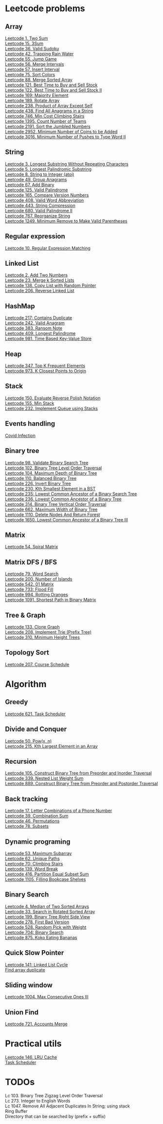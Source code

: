 # Leetcode problems

## Array
[Leetcode 1. Two Sum](./problems/leetcode-1.md)\
[Leetcode 15. 3Sum](./problems/leetcode-15.md)\
[Leetcode 36. Valid Sudoku](./problems/leetcode-36.md)\
[Leetcode 42. Trapping Rain Water](./problems/leetcode-42.md)\
[Leetcode 55. Jump Game](./problems/leetcode-55.md)\
[Leetcode 56. Merge Intervals](./problems/leetcode-56.md)\
[Leetcode 57. Insert Interval](./problems/leetcode-57.md)\
[Leetcode 75. Sort Colors](./problems/leetcode-75.md)\
[Leetcode 88. Merge Sorted Array](./problems/leetcode-88.md)\
[Leetcode 121. Best Time to Buy and Sell Stock](./problems/leetcode-121.md)\
[Leetcode 122. Best Time to Buy and Sell Stock II](./problems/leetcode-122.md)\
[Leetcode 169: Majority Element](./problems/leetcode-169.md)\
[Leetcode 189. Rotate Array](./problems/leetcode-189.md)\
[Leetcode 238. Product of Array Except Self](./problems/leetcode-238.md)\
[Leetcode 438. Find All Anagrams in a String](./problems/leetcode-438.md)\
[Leetcode 746. Min Cost Climbing Stairs](./problems/leetcode-746.md)\
[Leetcode 1395. Count Number of Teams](./problems/leetcode-1395.md)\
[Leetcode 2191. Sort the Jumbled Numbers](./problems/leetcode-2191.md)\
[Leetcode 2952. Minimum Number of Coins to be Added](./problems/leetcode-2952.md)\
[Leetcode 3016. Minimum Number of Pushes to Type Word II](./problems/leetcode-3016.md)

## String
[Leetcode 3. Longest Substring Without Repeating Characters](./problems/leetcode-3.md)\
[Leetcode 5. Longest Palindromic Substring](./problems/leetcode-5.md)\
[Leetcode 8. String to Integer (atoi)](./problems/leetcode-8.md)\
[Leetcode 49. Group Anagrams](./problems/leetcode-49.md)\
[Leetcode 67. Add Binary](./problems/leetcode-67.md)\
[Leetcode 125. Valid Palindrome](./problems/leetcode-125.md)\
[Leetcode 165. Compare Version Numbers](./problems/leetcode-165.md)\
[Leetcode 408. Valid Word Abbreviation](./problems/leetcode-408.md)\
[Leetcode 443. String Compression](./problems/leetcode-443.md)\
[Leetcode 680. Valid Palindrome II](./problems/leetcode-680.md)\
[Leetcode 767. Reorganize String](./problems/leetcode-767.md)\
[Leetcode 1249. Minimum Remove to Make Valid Parentheses](./problems/leetcode-1249.md)

## Regular expression
[Leetcode 10. Regular Expression Matching](./problems/leetcode-10.md)

## Linked List
[Leetcode 2. Add Two Numbers](./problems/leetcode-2.md)\
[Leetcode 23. Merge k Sorted Lists](./problems/leetcode-23.md)\
[Leetcode 138. Copy List with Random Pointer](./problems/leetcode-138.md)\
[Leetcode 206. Reverse Linked List](./problems/leetcode-206.md)

## HashMap
[Leetcode 217: Contains Duplicate](./problems/leetcode-217.md)\
[Leetcode 242. Valid Anagram](./problems/leetcode-242.md)\
[Leetcode 383. Ransom Note](./problems/leetcode-383.md)\
[Leetcode 409. Longest Palindrome](./problems/leetcode-409.md)\
[Leetcode 981. Time Based Key-Value Store](./problems/leetcode-981.md)

## Heap
[Leetcode 347. Top K Frequent Elements](./problems/leetcode-347.md)\
[Leetcode 973. K Closest Points to Origin](./problems/leetcode-973.md)

## Stack
[Leetcode 150. Evaluate Reverse Polish Notation](./problems/leetcode-150.md)\
[Leetcode 155. Min Stack](./problems/leetcode-155.md)\
[Leetcode 232. Implement Queue using Stacks](./problems/leetcode-232.md)

## Events handling
[Covid Infection](./others/covid-infection.md)

## Binary tree
[Leetcode 98. Validate Binary Search Tree](./problems/leetcode-98.md)\
[Leetcode 102. Binary Tree Level Order Traversal](./problems/leetcode-102.md)\
[Leetcode 104. Maximum Depth of Binary Tree](./problems/leetcode-104.md)\
[Leetcode 110. Balanced Binary Tree](./problems/leetcode-110.md)\
[Leetcode 226. Invert Binary Tree](./problems/leetcode-226.md)\
[Leetcode 230. Kth Smallest Element in a BST](./problems/leetcode-230.md)\
[Leetcode 235: Lowest Common Ancestor of a Binary Search Tree](./problems/leetcode-235.md)\
[Leetcode 236. Lowest Common Ancestor of a Binary Tree](./problems/leetcode-236.md)\
[Leetcode 314. Binary Tree Vertical Order Traversal](./problems/leetcode-314.md)\
[Leetcode 662. Maximum Width of Binary Tree](./problems/leetcode-662.md)\
[Leetcode 1110. Delete Nodes And Return Forest](./problems/leetcode-1110.md)\
[Leetcode 1650. Lowest Common Ancestor of a Binary Tree III](./problems/leetcode-1650.md)

## Matrix
[Leetcode 54. Spiral Matrix](./problems/leetcode-54.md)

## Matrix DFS / BFS
[Leetcode 79. Word Search](./problems/leetcode-79.md)\
[Leetcode 200. Number of Islands](./problems/leetcode-200.md)\
[Leetcode 542. 01 Matrix](./problems/leetcode-542.md)\
[Leetcode 733: Flood Fill](./problems/leetcode-733.md)\
[Leetcode 994. Rotting Oranges](./problems/leetcode-994.md)\
[Leetcode 1091. Shortest Path in Binary Matrix](./problems/leetcode-1091.md)

## Tree & Graph
[Leetcode 133. Clone Graph](./problems/leetcode-133.md)\
[Leetcode 208. Implement Trie (Prefix Tree)](./problems/leetcode-208.md)\
[Leetcode 310. Minimum Height Trees](./problems/leetcode-310.md)

## Topology Sort
[Leetcode 207. Course Schedule](./problems/leetcode-207.md)


# Algorithm

## Greedy
[Leetcode 621. Task Scheduler](./problems/leetcode-621.md)

## Divide and Conquer
[Leetcode 50. Pow(x, n)](./problems/leetcode-50.md)\
[Leetcode 215. Kth Largest Element in an Array](./problems/leetcode-215.md)

## Recursion
[Leetcode 105. Construct Binary Tree from Preorder and Inorder Traversal](./problems/leetcode-105.md)\
[Leetcode 339. Nested List Weight Sum](./problems/leetcode-339.md)\
[Leetcode 889. Construct Binary Tree from Preorder and Postorder Traversal](./problems/leetcode-889.md)

## Back tracking
[Leetcode 17. Letter Combinations of a Phone Number](./problems/leetcode-17.md)\
[Leetcode 39. Combination Sum](./problems/leetcode-39.md)\
[Leetcode 46. Permutations](./problems/leetcode-46.md)\
[Leetcode 78. Subsets](./problems/leetcode-78.md)

## Dynamic programing
[Leetcode 53. Maximum Subarray](./problems/leetcode-53.md)\
[Leetcode 62. Unique Paths](./problems/leetcode-62.md)\
[Leetcode 70: Climbing Stairs](./problems/leetcode-70.md)\
[Leetcode 139. Word Break](./problems/leetcode-139.md)\
[Leetcode 416. Partition Equal Subset Sum](./problems/leetcode-416.md)\
[Leetcode 1105. Filling Bookcase Shelves](./problems/leetcode-1105.md)

## Binary Search
[Leetcode 4. Median of Two Sorted Arrays](./problems/leetcode-4.md)\
[Leetcode 33. Search in Rotated Sorted Array](./problems/leetcode-33.md)\
[Leetcode 199. Binary Tree Right Side View](./problems/leetcode-199.md)\
[Leetcode 278. First Bad Version](./problems/leetcode-278.md)\
[Leetcode 528. Random Pick with Weight](./problems/leetcode-528.md)\
[Leetcode 704: Binary Search](./problems/leetcode-704.md)\
[Leetcode 875. Koko Eating Bananas](./problems/leetcode-875.md)

## Quick Slow Pointer
[Leetcode 141: Linked List Cycle](./problems/leetcode-141.md)\
[Find array duplicate](./others/find-array-duplicate.md)

## Sliding window
[Leetcode 1004. Max Consecutive Ones III](./problems/leetcode-1004.md)

## Union Find
[Leetcode 721. Accounts Merge](./problems/leetcode-721.md)

# Practical utils
[Leetcode 146. LRU Cache](./problems/leetcode-146.md)\
[Task Scheduler](./others/task-scheduler.md)

# TODOs
Lc 103. Binary Tree Zigzag Level Order Traversal\
Lc 273. Integer to English Words\
Lc 1047. Remove All Adjacent Duplicates In String; using stack \
Ring Buffer\
Directory that can be searched by (prefix + suffix)

